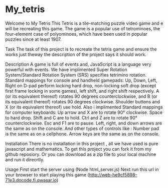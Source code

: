 # My_tetris
Welcome to My Tetris
This Tetris is a tile-matching puzzle video game and e will be recreating this game. The game is a popular use of tetrominoes, the four-element case of polyominoes, which have been used in popular puzzles since at least 1907.

Task
The task of this project is to recreate the tetris game and ensure the works just theway the description of the project says it should work.

Description
A game is full of events and, JavaScript is a language very powerful with events. We have implimented Super Rotation System/Standard Rotation System (SRS) specifies tetrimino rotation. Standard mappings for console and handheld gamepads: Up, Down, Left, Right on D-pad perform locking hard drop, non-locking soft drop (except first frame locking in some games), left shift, and right shift respectively. A (or its equivalent thereof) rotates 90 degrees counterclockwise, and B (or its equivalent thereof) rotates 90 degrees clockwise. Shoulder buttons and X (or its equivalent thereof) use hold. Also i implimented Standard mappings for computer keyboards: Up arrow and X are to rotate 90° clockwise. Space to hard drop. Shift and C are to hold. Ctrl and Z are to rotate 90° counterclockwise. Esc and F1 are to pause. Left, right, and down arrows are the same as on the console. And other types of controls like : Number pad is the same as on a cellphone. Arrow keys are the same as on the console.

Installation
There is no installation in this project , all we have used is pure javascript and mathematics. To get this project you can fork it from my github reposiory. Or you can download as a zip file to your local machine and run it direcrtly.

Usage
First start the server using (Node html_server.js) Next run this url in your browser to start playing this game (http://web-he9cf5898-71e3.docode.fi.qwasar.io)